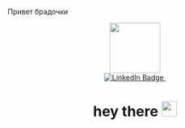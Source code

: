Привет брадочки
<div id="header" align="center">
  <img src="https://media.giphy.com/media/M9gbBd9nbDrOTu1Mqx/giphy.gif" width="100"/>
</div>

<div id="badges" align="center">
  <a href="https://t.me/cloudecode">
    <img src="https://img.shields.io/badge/Telegram-5395FD" alt="LinkedIn Badge"/>
    <img src="https://komarev.com/ghpvc/?username=klaymov&style=flat-square&color=blue" alt=""/>
  </a>
</div>
<h1 id="hello" align="center">
  hey there
  <img src="https://media.giphy.com/media/hvRJCLFzcasrR4ia7z/giphy.gif" width="30px"/>
</h1>

